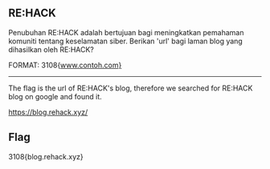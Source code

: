 ## RE:HACK

Penubuhan RE:HACK adalah bertujuan bagi meningkatkan pemahaman komuniti tentang keselamatan siber. Berikan 'url' bagi laman blog yang dihasilkan oleh RE:HACK?

FORMAT: 3108{www.contoh.com}

---

The flag is the url of RE:HACK's blog, therefore we searched for RE:HACK blog on google and found it.

https://blog.rehack.xyz/

Flag 
---
3108{blog.rehack.xyz}
